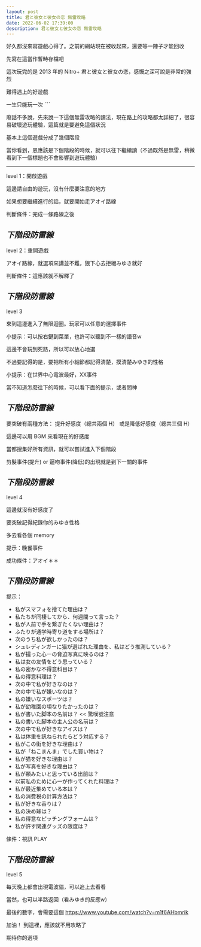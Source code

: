 ```yaml
---
layout: post
title: 君と彼女と彼女の恋 無雷攻略
date: 2022-06-02 17:39:00
description: 君と彼女と彼女の恋 無雷攻略
---
```


好久都沒來寫遊戲心得了。之前的網站現在被收起來，還要等一陣子才能回收

先寫在這當作暫時存檔吧

這次玩完的是 2013 年的 Nitro+ 君と彼女と彼女の恋，感慨之深可說是非常的強烈

難得遇上的好遊戲

一生只能玩一次 ˊˇˋ

廢話不多說，先來說一下這個無雷攻略的讀法，現在路上的攻略都太詳細了，很容易破壞遊玩體驗，這篇就是要避免這個狀況

基本上這個遊戲分成了幾個階段

當你看到，恩應該是下個階段的時候，就可以往下繼續讀（不過既然是無雷，稍微看到下一個標題也不會影響到遊玩體驗）

---

level 1：開啟遊戲

這邊請自由的遊玩，沒有什麼要注意的地方

如果想要繼續進行的話，就要開始走アオイ路線

判斷條件：完成一條路線之後

*下階段防雷線*
---

level 2：重開遊戲

アオイ路線，就選項來講並不難，狠下心去拒絕みゆき就好

判斷條件：這應該就不解釋了

*下階段防雷線*
---

level 3

來到這邊進入了無限迴圈。玩家可以任意的選擇事件

小提示：可以按右鍵到菜單，也許可以聽到不一樣的語音w

這邊不會玩到死路，所以可以放心地選

不過要記得的是，要把所有小細節都記得清楚，摸清楚みゆき的性格

小提示：在世界中心電波最好，XX事件

當不知道怎麼往下的時候，可以看下面的提示，或者問神

*下階段防雷線*
---

要突破有兩種方法：
提升好感度（總共兩個 H）
或是降低好感度（總共三個 H）

這邊可以用 BGM 來看現在的好感度

當都搜集好所有資訊，就可以嘗試進入下個階段

剪髮事件(提升) or 逼吻事件(降低)的出現就是到下一關的事件

*下階段防雷線*
---

level 4

這邊就沒有好感度了

要突破記得紀錄你的みゆき性格

多去看各個 memory

提示：晚餐事件

成功條件：アオイ＊＊

*下階段防雷線*
---

提示：
- 私がスマフォを捨てた理由は？
- 私たちが同棲してから、何週間って言った？
- 私が人前で手を繋ぎたくない理由は？
- ふたりが通学時寄り道をする場所は？
- 次のうち私が欲しかったのは？
- シュレディンガーに猫が選ばれた理由を、私はどう推測している？
- 私が撮った心一の脅迫写真に映るのは？
- 私は女の友情をどう思っている？
- 私の密かな不得意科目は？
- 私の得意料理は？
- 次の中で私が好きなのは？
- 次の中で私が嫌いなのは？
- 私の嫌いなスポーツは？
- 私が幼稚園の頃なりたかったのは？
- 私が書いた脚本の名前は？ << 驚嘆號注意
- 私の書いた脚本の主人公の名前は？
- 次の中で私が好きなアイスは？
- 私は体重を訊ねられたらどう対応する？
- 私がこの街を好きな理由は？
- 私が「ねこまんま」でした買い物は？
- 私が猫を好きな理由は？
- 私が写真を好きな理由は？
- 私が頼みたいと思っている出前は？
- 以前私のために心一が作ってくれた料理は？
- 私が最近集めている本は？
- 私の消費税の計算方法は？
- 私が好きな香りは？
- 私の決め球は？
- 私の得意なピッチングフォームは？
- 私が許す関連グッズの限度は？

條件：視訊 PLAY

*下階段防雷線*
---

level 5

每天晚上都會出現電波貓，可以追上去看看

當然，也可以半路返回（看みゆき的反應w）

最後的數字，會需要這個
https://www.youtube.com/watch?v=m1f6AHbmrik

加油！
到這裡，應該就不用攻略了

期待你的選項


